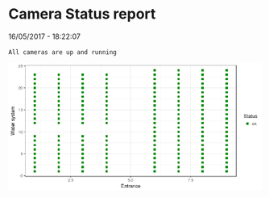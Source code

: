 Camera Status report
================
16/05/2017 - 18:22:07

    All cameras are up and running

![](camreport_files/figure-markdown_github/unnamed-chunk-2-1.png)
